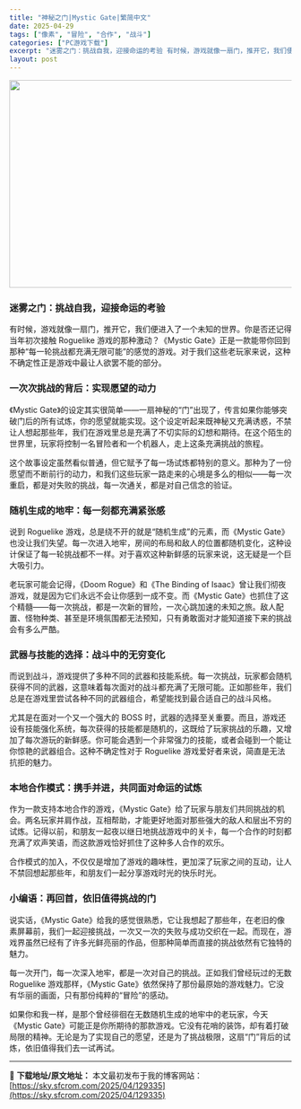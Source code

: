 ```yaml
---
title: "神秘之门|Mystic Gate|繁简中文"
date: 2025-04-29
tags: ["像素", "冒险", "合作", "战斗"]
categories: ["PC游戏下载"]
excerpt: "迷雾之门：挑战自我，迎接命运的考验 有时候，游戏就像一扇门，推开它，我们便进入了一个未知的世界。你是否还记得当年初次接触 Roguelike 游戏的那种激动？《Mystic Gate》正是一款能带你回到那种“每一轮挑战都充满无限可能”的感觉的游戏。对于我们这些老玩家来说，这种不确定性正是游戏中最让人&hellip;"
layout: post
---
```


<img class="aligncenter size-full wp-image-129336" src="https://sky.sfcrom.com/wp-content/uploads/2025/04/2025042900361898.webp" alt="" width="660" height="370" />
<h3 class="" data-start="65" data-end="90"><strong data-start="69" data-end="90">迷雾之门：挑战自我，迎接命运的考验</strong></h3>
<p class="" data-start="92" data-end="232">有时候，游戏就像一扇门，推开它，我们便进入了一个未知的世界。你是否还记得当年初次接触 Roguelike 游戏的那种激动？《Mystic Gate》正是一款能带你回到那种“每一轮挑战都充满无限可能”的感觉的游戏。对于我们这些老玩家来说，这种不确定性正是游戏中最让人欲罢不能的部分。</p>

<h3 class="" data-start="234" data-end="258"><strong data-start="238" data-end="258">一次次挑战的背后：实现愿望的动力</strong></h3>
<p class="" data-start="260" data-end="408">《Mystic Gate》的设定其实很简单——一扇神秘的“门”出现了，传言如果你能够突破门后的所有试炼，你的愿望就能实现。这个设定听起来既神秘又充满诱惑，不禁让人想起那些年，我们在游戏里总是充满了不切实际的幻想和期待。在这个陌生的世界里，玩家将控制一名冒险者和一个机器人，走上这条充满挑战的旅程。</p>
<p class="" data-start="410" data-end="511">这个故事设定虽然看似普通，但它赋予了每一场试炼都特别的意义。那种为了一份愿望而不断前行的动力，和我们这些玩家一路走来的心境是多么的相似——每一次重启，都是对失败的挑战，每一次通关，都是对自己信念的验证。</p>

<h3 class="" data-start="513" data-end="538"><strong data-start="517" data-end="538">随机生成的地牢：每一刻都充满紧张感</strong></h3>
<p class="" data-start="540" data-end="665">说到 Roguelike 游戏，总是绕不开的就是“随机生成”的元素，而《Mystic Gate》也没让我们失望。每一次进入地牢，房间的布局和敌人的位置都随机变化，这种设计保证了每一轮挑战都不一样。对于喜欢这种新鲜感的玩家来说，这无疑是一个巨大吸引力。</p>
<p class="" data-start="667" data-end="836">老玩家可能会记得，《Doom Rogue》和《The Binding of Isaac》曾让我们彻夜游戏，就是因为它们永远不会让你感到一成不变。而《Mystic Gate》也抓住了这个精髓——每一次挑战，都是一次新的冒险，一次心跳加速的未知之旅。敌人配置、怪物种类、甚至是环境氛围都无法预知，只有勇敢面对才能知道接下来的挑战会有多么严酷。</p>

<h3 class="" data-start="838" data-end="863"><strong data-start="842" data-end="863">武器与技能的选择：战斗中的无穷变化</strong></h3>
<p class="" data-start="865" data-end="971">而说到战斗，游戏提供了多种不同的武器和技能系统。每一次挑战，玩家都会随机获得不同的武器，这意味着每次面对的战斗都充满了无限可能。正如那些年，我们总是在游戏里尝试各种不同的武器组合，希望能找到最合适自己的战斗风格。</p>
<p class="" data-start="973" data-end="1130">尤其是在面对一个又一个强大的 BOSS 时，武器的选择至关重要。而且，游戏还设有技能强化系统，每次获得的技能都是随机的，这既给了玩家挑战的乐趣，又增加了每次游玩的新鲜感。你可能会遇到一个非常强力的技能，或者会碰到一个能让你惊艳的武器组合。这种不确定性对于 Roguelike 游戏爱好者来说，简直是无法抗拒的魅力。</p>

<h3 class="" data-start="1132" data-end="1161"><strong data-start="1136" data-end="1161">本地合作模式：携手并进，共同面对命运的试炼</strong></h3>
<p class="" data-start="1163" data-end="1304">作为一款支持本地合作的游戏，《Mystic Gate》给了玩家与朋友们共同挑战的机会。两名玩家并肩作战，互相帮助，才能更好地面对那些强大的敌人和层出不穷的试炼。记得以前，和朋友一起夜以继日地挑战游戏中的关卡，每一个合作的时刻都充满了欢声笑语，而这款游戏恰好抓住了这种多人合作的欢乐。</p>
<p class="" data-start="1306" data-end="1369">合作模式的加入，不仅仅是增加了游戏的趣味性，更加深了玩家之间的互动，让人不禁回想起那些年，和朋友们一起分享游戏时光的快乐时光。</p>

<h3 class="" data-start="1371" data-end="1395"><strong data-start="1375" data-end="1395">小编语：再回首，依旧值得挑战的门</strong></h3>
<p class="" data-start="1397" data-end="1513">说实话，《Mystic Gate》给我的感觉很熟悉，它让我想起了那些年，在老旧的像素屏幕前，我们一起迎接挑战，一次又一次的失败与成功交织在一起。而现在，游戏界虽然已经有了许多光鲜亮丽的作品，但那种简单而直接的挑战依然有它独特的魅力。</p>
<p class="" data-start="1515" data-end="1620">每一次开门，每一次深入地牢，都是一次对自己的挑战。正如我们曾经玩过的无数 Roguelike 游戏那样，《Mystic Gate》依然保持了那份最原始的游戏魅力。它没有华丽的画面，只有那份纯粹的“冒险”的感动。</p>
<p class="" data-start="1622" data-end="1747">如果你和我一样，是那个曾经徘徊在无数随机生成的地牢中的老玩家，今天《Mystic Gate》可能正是你所期待的那款游戏。它没有花哨的装饰，却有着打破局限的精神。无论是为了实现自己的愿望，还是为了挑战极限，这扇“门”背后的试炼，依旧值得我们去一试再试。</p>

---
📖 **下载地址/原文地址：** 本文最初发布于我的博客网站：[https://sky.sfcrom.com/2025/04/129335](https://sky.sfcrom.com/2025/04/129335)
